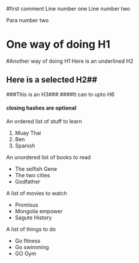 #first comment
Line number one
Line number two

Para number two



One way of doing H1
====================

#Another way of doing H1
Here is an underlined H2
## Here is a selected H2##
###This is an H3###
####It can to upto H6
#### closing hashes are optional


An ordered list of stuff to learn
1. Muay Thai
2. Ben
3. Spanish


An unordered list of books to  read
- The selfish Gene
- The two cities
- Godfather

A list of movies to watch
+ Promisus
+ Mongolia empower
+ Sagute History


A list of things to do
* Go fitness
* Go swimming
* GO Gym